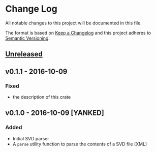 # Change Log

All notable changes to this project will be documented in this file.

The format is based on [Keep a Changelog](http://keepachangelog.com/)
and this project adheres to [Semantic Versioning](http://semver.org/).

## [Unreleased]

## v0.1.1 - 2016-10-09

### Fixed

- the description of this crate

## v0.1.0 - 2016-10-09 [YANKED]

### Added

- Initial SVD parser
- A `parse` utility function to parse the contents of a SVD file (XML)

[Unreleased]: https://github.com/japaric/svd/compare/v0.1.1...HEAD
[v0.1.1]: https://github.com/japaric/svd/compare/v0.1.0...v0.1.1
